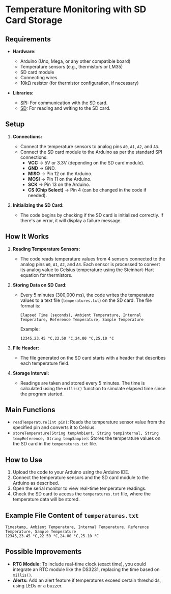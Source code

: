 # Temperature Monitoring with SD Card Storage
## Requirements

- **Hardware:**
  - Arduino (Uno, Mega, or any other compatible board)
  - Temperature sensors (e.g., thermistors or LM35)
  - SD card module
  - Connecting wires
  - 10kΩ resistor (for thermistor configuration, if necessary)

- **Libraries:**
  - [SPI](https://www.arduino.cc/en/Reference/SPI): For communication with the SD card.
  - [SD](https://www.arduino.cc/en/Reference/SD): For reading and writing to the SD card.

## Setup

1. **Connections:**
   - Connect the temperature sensors to analog pins `A0`, `A1`, `A2`, and `A3`.
   - Connect the SD card module to the Arduino as per the standard SPI connections:
     - **VCC** → 5V or 3.3V (depending on the SD card module).
     - **GND** → GND.
     - **MISO** → Pin 12 on the Arduino.
     - **MOSI** → Pin 11 on the Arduino.
     - **SCK** → Pin 13 on the Arduino.
     - **CS (Chip Select)** → Pin 4 (can be changed in the code if needed).

2. **Initializing the SD Card:**
   - The code begins by checking if the SD card is initialized correctly. If there's an error, it will display a failure message.

## How It Works

1. **Reading Temperature Sensors:**
   - The code reads temperature values from 4 sensors connected to the analog pins `A0`, `A1`, `A2`, and `A3`. Each sensor is processed to convert its analog value to Celsius temperature using the Steinhart-Hart equation for thermistors.

2. **Storing Data on SD Card:**
   - Every 5 minutes (300,000 ms), the code writes the temperature values to a text file (`temperatures.txt`) on the SD card. The file format is:
     ```
     Elapsed Time (seconds), Ambient Temperature, Internal Temperature, Reference Temperature, Sample Temperature
     ```
     Example:
     ```
     12345,23.45 °C,22.50 °C,24.00 °C,25.10 °C
     ```

3. **File Header:**
   - The file generated on the SD card starts with a header that describes each temperature field.

4. **Storage Interval:**
   - Readings are taken and stored every 5 minutes. The time is calculated using the `millis()` function to simulate elapsed time since the program started.

## Main Functions

- `readTemperature(int pin)`: Reads the temperature sensor value from the specified pin and converts it to Celsius.
- `storeTemperature(String tempAmbient, String tempInternal, String tempReference, String tempSample)`: Stores the temperature values on the SD card in the `temperatures.txt` file.

## How to Use

1. Upload the code to your Arduino using the Arduino IDE.
2. Connect the temperature sensors and the SD card module to the Arduino as described.
3. Open the serial monitor to view real-time temperature readings.
4. Check the SD card to access the `temperatures.txt` file, where the temperature data will be stored.

## Example File Content of `temperatures.txt`

```
Timestamp, Ambient Temperature, Internal Temperature, Reference Temperature, Sample Temperature
12345,23.45 °C,22.50 °C,24.00 °C,25.10 °C
```

## Possible Improvements

- **RTC Module:** To include real-time clock (exact time), you could integrate an RTC module like the DS3231, replacing the time based on `millis()`.
- **Alerts:** Add an alert feature if temperatures exceed certain thresholds, using LEDs or a buzzer.
